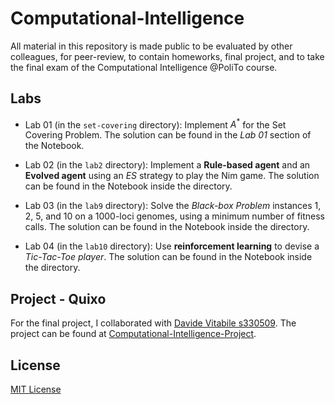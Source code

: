 # Computational-Intelligence
All material in this repository is made public to be evaluated by other colleagues, for peer-review, to contain homeworks, final project, and to take the final exam of the Computational Intelligence @PoliTo course.

## Labs
- Lab 01 (in the `set-covering` directory): Implement $A^*$ for the Set Covering Problem. The solution can be found in the _Lab 01_ section of the Notebook.

- Lab 02 (in the `lab2` directory): Implement a **Rule-based agent** and an **Evolved agent** using an _ES_ strategy to play the Nim game. The solution can be found in the Notebook inside the directory.

- Lab 03 (in the `lab9` directory): Solve the *Black-box Problem* instances 1, 2, 5, and 10 on a 1000-loci genomes, using a minimum number of fitness calls. The solution can be found in the Notebook inside the directory.

- Lab 04 (in the `lab10` directory): Use **reinforcement learning** to devise a *Tic-Tac-Toe player*. The solution can be found in the Notebook inside the directory.

## Project - Quixo

For the final project, I collaborated with [Davide Vitabile s330509](https://github.com/Vitabile/Computational-Intelligence). The project can be found at [Computational-Intelligence-Project](https://github.com/FarInHeight/Computational-Intelligence-Project).

## License
[MIT License](LICENSE)
